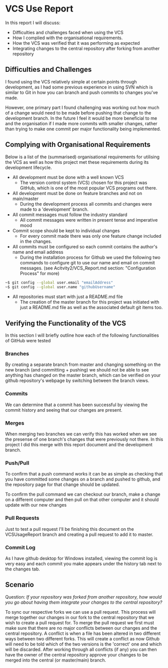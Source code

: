 # VCS Use Report
In this report I will discuss:
- Difficulties and challenges faced when using the VCS
- How I complied with the organisational requirements.
- How the VCS was verified that it was performing as expected
- Integrating changes to the central repository after forking from another repository

## Difficulties and Challenges
I found using the VCS relatively simple at certain points through development, as I had some previous experience in using SVN which is similar to Git in how you can branch and push commits to changes you've made.

However, one primary part I found challenging was working out how much of a change would need to be made before pushing that change to the development branch. In the future I feel it would be more beneficial to me and the organisation if I made more commits with smaller changes, rather than trying to make one commit per major functionality being implemented.

## Complying with Organisational Requirements
Below is a list of the (summarised) organisational requirements for utilising the VCS as well as how this project met these requirements during its development lifecycle.
-  All development must be done with a well known VCS
   - The version control system (VCS) chosen for this project was GitHub, which is one of the most popular VCS programs out there.
-  All development must be done on feature branches and not on main/master
   - During the development process all commits and changes were made to a 'development' branch. 
-  All commit messages must follow the industry standard
   - All commit messages were written in present tense and imperative mood
-  Commit scope should be kept to individual changes
   - For every commit made there was only one feature change included in the changes.
-  All commits must be configured so each commit contains the author's name and email address
   - During the installation process for Github we used the following two commands to configure git to use our name and email on commit messages. (see Acitvity2/VCS_Report.md section: "Configuration Process" for more)
```bash
~$ git config --global user.email "emailAddress"
~$ git config --global user.name "githubUsername"
```

- All repositories must start with just a README.md file
  - The creation of the master branch for this project was initiated with just a README.md file as well as the associated default git items too.

## Verifying the Functionality of the VCS
In this section I will briefly outline how each of the following functionalities of GitHub were tested
### Branches
By creating a separate branch from master and changing something on the new branch (and committing + pushing) we should not be able to see anything has changed on the master branch, which can be verified on your github repository's webpage by switching between the branch views.
### Commits
We can determine that a commit has been successful by viewing the commit history and seeing that our changes are present.
### Merges
When merging two branches we can verify this has worked when we see the presense of one branch's changes that were previously not there. In this project I did this merge with this report document and the development branch.

### Push/Pull
To confirm that a push command works it can be as simple as checking that you have committed some changes on a branch and pushed to github, and the repository page for that change should be updated.

To confirm the pull command we can checkout our branch, make a change on a different computer and then pull on that other computer and it should update with our new changes
### Pull Requests
Just to test a pull request I'll be finishing this document on the VCSUsageReport branch and creating a pull request to add it to master. 

### Commit Log
As I have github desktop for Windows installed, viewing the commit log is very easy and each commit you make appears under the history tab next to the changes tab.


## Scenario
Question: *If your repository was forked from another repository, how would you go about having them integrate your changes to the central repository?*

To sync our respective forks we can use a pull request. This process will merge together our changes in our fork to the central repository that we wish to create a pull request for. To merge the pull request we first must make sure that there are no major conflicts between our changes and the central repository. A conflict is when a file has been altered in two different ways between two different forks. This will create a conflict as now Github will need to be told which of the two versions is the 'correct' one and which will be discarded. After working through all conflicts (if any) you can then have the owner of the central repository approve your changes to be merged into the central (or master/main) branch.